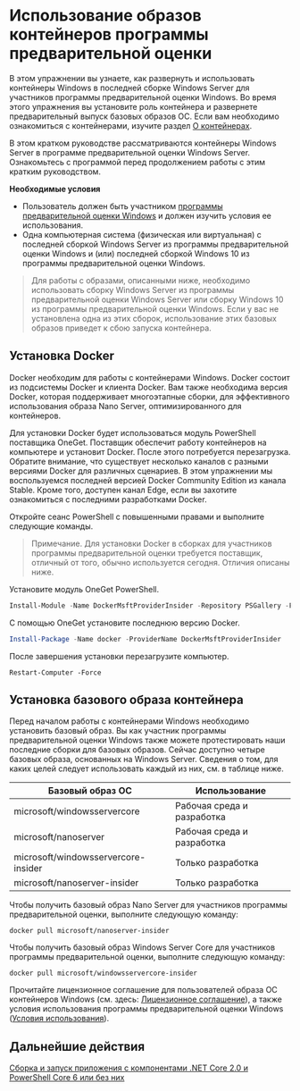 # <a name="using-insider-container-images"></a>Использование образов контейнеров программы предварительной оценки

В этом упражнении вы узнаете, как развернуть и использовать контейнеры Windows в последней сборке Windows Server для участников программы предварительной оценки Windows. Во время этого упражнения вы установите роль контейнера и развернете предварительный выпуск базовых образов ОС. Если вам необходимо ознакомиться с контейнерами, изучите раздел [О контейнерах](../about/index.md).

В этом кратком руководстве рассматриваются контейнеры Windows Server в программе предварительной оценки Windows Server. Ознакомьтесь с программой перед продолжением работы с этим кратким руководством.

**Необходимые условия**

- Пользователь должен быть участником [программы предварительной оценки Windows](https://insider.windows.com/GettingStarted) и должен изучить условия ее использования.
- Одна компьютерная система (физическая или виртуальная) с последней сборкой Windows Server из программы предварительной оценки Windows и (или) последней сборкой Windows 10 из программы предварительной оценки Windows.

>Для работы с образами, описанными ниже, необходимо использовать сборку Windows Server из программы предварительной оценки Windows Server или сборку Windows 10 из программы предварительной оценки Windows. Если у вас не установлена одна из этих сборок, использование этих базовых образов приведет к сбою запуска контейнера.

## <a name="install-docker"></a>Установка Docker
Docker необходим для работы с контейнерами Windows. Docker состоит из подсистемы Docker и клиента Docker. Вам также необходима версия Docker, которая поддерживает многоэтапные сборки, для эффективного использования образа Nano Server, оптимизированного для контейнеров.

Для установки Docker будет использоваться модуль PowerShell поставщика OneGet. Поставщик обеспечит работу контейнеров на компьютере и установит Docker. После этого потребуется перезагрузка. Обратите внимание, что существует несколько каналов с разными версиями Docker для различных сценариев. В этом упражнении мы воспользуемся последней версией Docker Community Edition из канала Stable. Кроме того, доступен канал Edge, если вы захотите ознакомиться с последними разработками Docker.

Откройте сеанс PowerShell с повышенными правами и выполните следующие команды.

>Примечание. Для установки Docker в сборках для участников программы предварительной оценки требуется поставщик, отличный от того, обычно используется сегодня. Отличия описаны ниже.

Установите модуль OneGet PowerShell.
```powershell
Install-Module -Name DockerMsftProviderInsider -Repository PSGallery -Force
```
С помощью OneGet установите последнюю версию Docker.
```powershell
Install-Package -Name docker -ProviderName DockerMsftProviderInsider
```
После завершения установки перезагрузите компьютер.
```
Restart-Computer -Force
```

## <a name="install-base-container-image"></a>Установка базового образа контейнера

Перед началом работы с контейнерами Windows необходимо установить базовый образ. Вы как участник программы предварительной оценки Windows также можете протестировать наши последние сборки для базовых образов. Сейчас доступно четыре базовых образа, основанных на Windows Server. Сведения о том, для каких целей следует использовать каждый из них, см. в таблице ниже.

| Базовый образ ОС                       | Использование                      |
|-------------------------------------|----------------------------|
| microsoft/windowsservercore         | Рабочая среда и разработка |
| microsoft/nanoserver                | Рабочая среда и разработка |
| microsoft/windowsservercore-insider | Только разработка           |
| microsoft/nanoserver-insider        | Только разработка           |

Чтобы получить базовый образ Nano Server для участников программы предварительной оценки, выполните следующую команду:

```
docker pull microsoft/nanoserver-insider
```

Чтобы получить базовый образ Windows Server Core для участников программы предварительной оценки, выполните следующую команду:

```
docker pull microsoft/windowsservercore-insider
```

Прочитайте лицензионное соглашение для пользователей образа ОС контейнеров Windows (см. здесь: [Лицензионное соглашение](../EULA.md )), а также условия использования программы предварительной оценки Windows ([Условия использования](https://www.microsoft.com/en-us/software-download/windowsinsiderpreviewserver)).

## <a name="next-steps"></a>Дальнейшие действия

[Сборка и запуск приложения с компонентами .NET Core 2.0 и PowerShell Core 6 или без них](./Nano-RS3-.NET-Core-and-PS.md)
